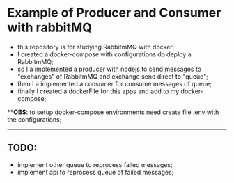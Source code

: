 # Example of Producer and Consumer with rabbitMQ

- this repository is for studying RabbitmMQ with docker;
- I created a docker-compose  with configurations do deploy a RabbitmMQ;
- so I a implemented a producer with nodejs to send messages to "exchanges" of RabbitmMQ and exchange send direct to "queue";
- then I a implemented a consumer for consume messages of queue;
- finally I created a dockerFile for this apps and add to my docker-compose;

****OBS**: to setup docker-compose environments need create file .env with the configurations;

---
## TODO: 

- implement other queue to reprocess failed messages;
- implement api to reprocess queue of failed messages;
